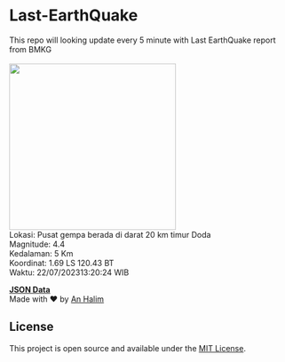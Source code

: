 # Last-EarthQuake
This repo will looking update every 5 minute with Last EarthQuake report from BMKG
<br>
<br>
<img src="https://static.bmkg.go.id/20230722132024.mmi.jpg" width="300"/>
<br>
Lokasi: Pusat gempa berada di darat 20 km timur Doda <br>
Magnitude: 4.4 <br>
Kedalaman: 5 Km <br>
Koordinat: 1.69 LS 120.43 BT <br>
Waktu: 22/07/202313:20:24 WIB <br>

<a href="./data/data.json">**JSON Data**</a>
<br>
Made with ❤️ by <a href="https://github.com/an-halim">An Halim</a>
## License

This project is open source and available under the [MIT License](LICENSE).
